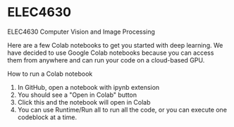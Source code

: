 # ELEC4630
ELEC4630 Computer Vision and Image Processing

Here are a few Colab notebooks to get you started with deep learning.  We have decided to use Google Colab notebooks because you can access them from anywhere and can run your code on a cloud-based GPU.  

How to run a Colab notebook

1. In GitHub, open a notebook with ipynb extension
2. You should see a "Open in Colab" button
3. Click this and the notebook will open in Colab
4. You can use Runtime/Run all to run all the code, or you can execute one codeblock at a time.
